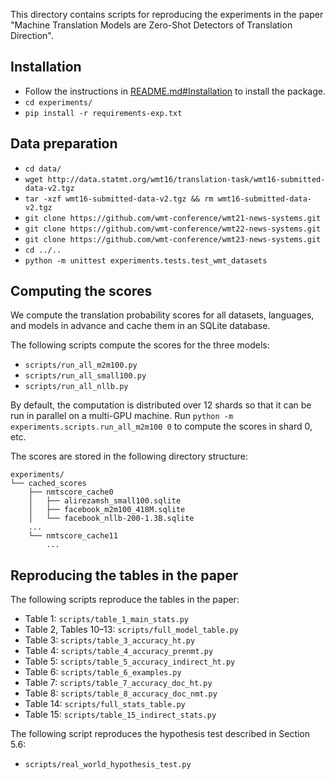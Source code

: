 
This directory contains scripts for reproducing the experiments in the paper "Machine Translation Models are Zero-Shot Detectors of Translation Direction".

## Installation
- Follow the instructions in [README.md#Installation](../README.md) to install the package.
- `cd experiments/`
- `pip install -r requirements-exp.txt`

## Data preparation
- `cd data/`
- `wget http://data.statmt.org/wmt16/translation-task/wmt16-submitted-data-v2.tgz`
- `tar -xzf wmt16-submitted-data-v2.tgz && rm wmt16-submitted-data-v2.tgz`
- `git clone https://github.com/wmt-conference/wmt21-news-systems.git`
- `git clone https://github.com/wmt-conference/wmt22-news-systems.git`
- `git clone https://github.com/wmt-conference/wmt23-news-systems.git`
- `cd ../..`
- `python -m unittest experiments.tests.test_wmt_datasets`

## Computing the scores
We compute the translation probability scores for all datasets, languages, and models in advance and cache them in an SQLite database.

The following scripts compute the scores for the three models:
- `scripts/run_all_m2m100.py`
- `scripts/run_all_small100.py`
- `scripts/run_all_nllb.py`

By default, the computation is distributed over 12 shards so that it can be run in parallel on a multi-GPU machine. Run `python -m experiments.scripts.run_all_m2m100 0` to compute the scores in shard 0, etc.

The scores are stored in the following directory structure:
```
experiments/
└── cached_scores
    ├── nmtscore_cache0
    │   ├── alirezamsh_small100.sqlite
    │   ├── facebook_m2m100_418M.sqlite
    │   └── facebook_nllb-200-1.3B.sqlite
    ...
    └── nmtscore_cache11
        ...
```

## Reproducing the tables in the paper
The following scripts reproduce the tables in the paper:

- Table 1: `scripts/table_1_main_stats.py`
- Table 2, Tables 10–13: `scripts/full_model_table.py`
- Table 3: `scripts/table_3_accuracy_ht.py`
- Table 4: `scripts/table_4_accuracy_prenmt.py`
- Table 5: `scripts/table_5_accuracy_indirect_ht.py`
- Table 6: `scripts/table_6_examples.py`
- Table 7: `scripts/table_7_accuracy_doc_ht.py`
- Table 8: `scripts/table_8_accuracy_doc_nmt.py`
- Table 14: `scripts/full_stats_table.py`
- Table 15: `scripts/table_15_indirect_stats.py`

The following script reproduces the hypothesis test described in Section 5.6:
- `scripts/real_world_hypothesis_test.py`
